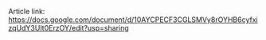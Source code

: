 Article link: https://docs.google.com/document/d/10AYCPECF3CGLSMVy8rOYHB6cyfxizqUdY3UIt0ErzOY/edit?usp=sharing


